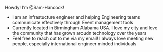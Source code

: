 Howdy! I’m @Sam-Hancock!
- I am an infrastucture engineer and helping Engineering teams communicate effectively through Event management tools
- Currently located in Birmingham Alabama USA. I love my city and love the community that has grown aroudn technology over the years
- Feel free to reach out to me via my email! I always love meeting new people, especially international engineer minded individuals


